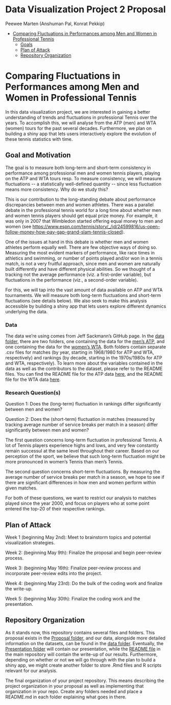Data Visualization Project 2 Proposal
================
Peewee Marten (Anshuman Pal, Konrat Pekkip)

-   [Comparing Fluctuations in Performances among Men and Women in
    Professional
    Tennis](#comparing-fluctuations-in-performances-among-men-and-women-in-professional-tennis)
    -   [Goals](#goals)
    -   [Plan of Attack](#plan-of-attack)
    -   [Repository Organization](#repository-organization)

# Comparing Fluctuations in Performances among Men and Women in Professional Tennis

In this data visualization project, we are interested in gaining a better understanding of trends and fluctuations in professional Tennis
over the years. To accomplish this, we will analyse from the ATP (men) and WTA (women) tours for the past several decades. Furthermore, 
we plan on building a shiny app that lets users interactively explore the evolution of these tennis statistics with time.

## Goal and Motivation

The goal is to measure both long-term and short-term consistency in performance among professional men and women tennis players, 
playing on the ATP and WTA tours resp. To measure consistency, we will measure fluctuations -- a statistically well-defined 
quantity -- since less fluctuation means more consistency. Why do we study this?  
  
This is our contribution to the long-standing debate about performance discrepancies between men and women athletes. There was a parallel debate
in the professional tennis world for a long time about whether men and women tennis players should get equal prize money. For example, it was only in 2007 that Wimbledon started offering equal money to men and women (see https://www.espn.com/tennis/story/_/id/24599816/us-open-follow-money-how-pay-gap-grand-slam-tennis-closed).  
  
One of the issues at hand in this debate is whether men and women athletes perform equally well. There are few objective ways of doing so. Measuring the most evident markers of performance, like race times in athletics and swimming, or number of points played and/or won in a tennis match, is not a very fruitful approach, since men and women are naturally built differently and have different physical abilities. So we thought of a tracking not the average performance (viz. a first-order variable), but fluctuations in the performance (viz., a second-order variable).
  
  
For this, we will tap into the vast amount of data available on ATP and WTA tournaments. We will measure both long-term fluctuations and short-term fluctuations (see details below). We also seek to make this analysis accessible by building a shiny app that lets users explore different dynamics underlying the data.

### Data

The data we’re using comes from Jeff Sackmann’s GitHub page. In the
[data folder](data), there are two folders, one containing the data for
the [men’s ATP](data/atp), and one containing the data for the [women’s
WTA](data/wta). Both folders contain separate .csv files for matches (by
year, starting in 1968/1980 for ATP and WTA, respectively) and rankings
(by decade, starting in the 1970s/1980s for ATP and WTA, respectively).
To learn more about the variables contained in the data as well as the
contributors to the dataset, please refer to the README files. You can
find the README file for the ATP data [here](data/atp/README.md), and
the README file for the WTA data [here](data/wta/README.md).

### Research Question(s)

Question 1: Does the (long-term) fluctuation in rankings differ
significantly between men and women?

Question 2: Does the (short-term) fluctuation in matches (measured by
tracking average number of service breaks per match in a season) differ
significantly between men and women?

The first question concerns long-term fluctuation in professional
Tennis. A lot of Tennis players experience highs and lows, and very few
constantly remain successul at the same level throughout their career.
Based on our perception of the sport, we believe that such long-term
fluctuation might be more pronounced in women’s Tennis than men’s
Tennis.

The second question concerns short-term fluctuations. By measuring the
average number of service breaks per match in a season, we hope to see
if there are significant differences in how men and women perform within
given matches.

For both of these questions, we want to restrict our analysis to matches
played since the year 2000, and focus on players who at some point
entered the top-20 of their respective rankings.

## Plan of Attack

Week 1 (beginning May 2nd): Meet to brainstorm topics and potential
visualization strategies.

Week 2: (beginning May 9th): Finalize the proposal and begin peer-review
process.

Week 3: (beginning May 16th): Finalize peer-review process and
incorporate peer-review edits into the project.

Week 4: (beginning May 23rd): Do the bulk of the coding work and
finalize the write-up.

Week 5: (beginning May 30th): Finalize the coding work and the
presentation.

## Repository Organization

As it stands now, this repository contains several files and folders.
This proposal exists in the [Proposal folder](Proposal), and our data,
alongside more detailed information on the datasets, can be found in the
[data folder](data). Eventually, the [Presentation folder](Presentation)
will contain our presentation, while the [README file](README.md) in the
main repository will contain the write-up of our results. Furthermore,
depending on whether or not we will go through with the plan to build a
shiny app, we might create another folder to store .Rmd files and R
scripts relevant for our analysis.

The final organization of your project repository. This means describing
the project organization in your proposal as well as implementing that
organization in your repo. Create any folders needed and place a
README.md in each folder explaining what goes in there.
